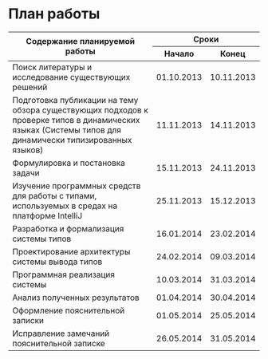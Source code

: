 План работы
===========

<table>
    <thead>
    <tr>
        <th rowspan="2">Содержание планируемой работы</th>
        <th colspan="2">Сроки</th>
    </tr>
    <tr>
        <th>Начало</th>
        <th>Конец</th>
    </tr>
    </thead>
    <tbody>
    <tr>
        <td>Поиск литературы и исследование существующих решений</td>
        <td>01.10.2013</td>
        <td>10.11.2013</td>
    </tr>
    <tr>
        <td>Подготовка публикации на тему обзора существующих подходов к
            проверке типов в динамических языках (Системы типов для динамически
            типизированных языков)
        </td>
        <td>11.11.2013</td>
        <td>14.11.2013</td>
    </tr>
    <tr>
        <td>Формулировка и постановка задачи</td>
        <td>15.11.2013</td>
        <td>24.11.2013</td>
    </tr>
    <tr>
        <td>Изучение программных средств для работы с типами, используемых в
            средах на платформе IntelliJ
        </td>
        <td>25.11.2013</td>
        <td>15.12.2013</td>
    </tr>
    <tr>
        <td>Разработка и формализация системы типов</td>
        <td>16.01.2014</td>
        <td>23.02.2014</td>
    </tr>
    <tr>
        <td>Проектирование архитектуры системы вывода типов</td>
        <td>24.02.2014</td>
        <td>09.03.2014</td>
    </tr>
    <tr>
        <td>Программная реализация системы</td>
        <td>10.03.2014</td>
        <td>31.03.2014</td>
    </tr>
    <tr>
        <td>Анализ полученных результатов</td>
        <td>01.04.2014</td>
        <td>30.04.2014</td>
    </tr>
    <tr>
        <td>Оформление пояснительной записки</td>
        <td>01.05.2014</td>
        <td>25.05.2014</td>
    </tr>
    <tr>
        <td>Исправление замечаний пояснительной записке</td>
        <td>26.05.2014</td>
        <td>31.05.2014</td>
    </tr>
    </tbody>
</table>